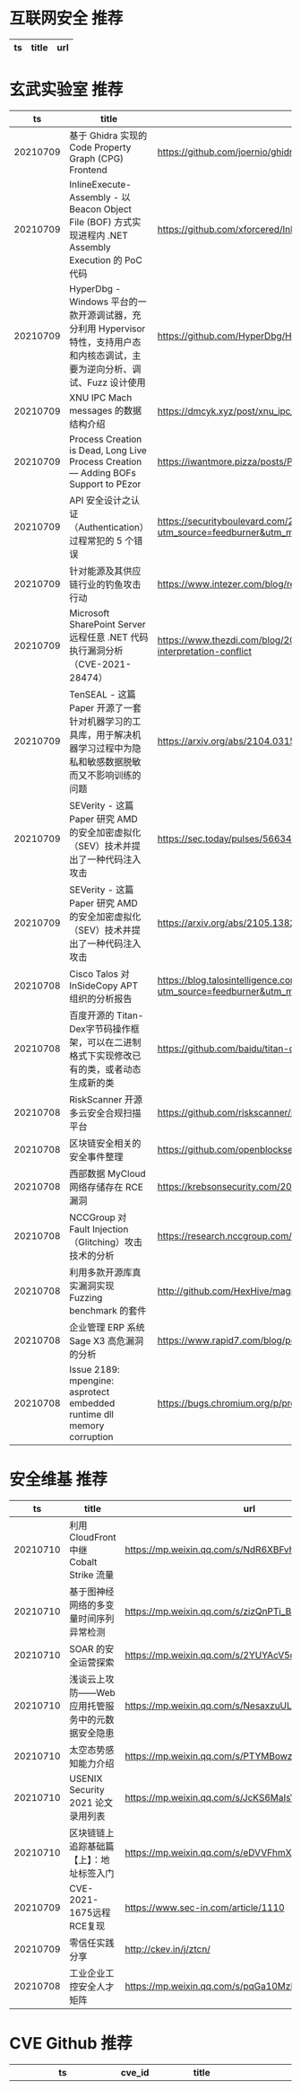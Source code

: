 # 互联网安全 推荐
| ts | title | url| 
| --- | --- | ---| 


# 玄武实验室 推荐
| ts | title | url| 
| --- | --- | ---| 
| 20210709 | 基于 Ghidra 实现的 Code Property Graph (CPG) Frontend | https://github.com/joernio/ghidra2cpg| 
| 20210709 | InlineExecute-Assembly - 以 Beacon Object File (BOF) 方式实现进程内 .NET Assembly Execution 的 PoC 代码 | https://github.com/xforcered/InlineExecute-Assembly| 
| 20210709 | HyperDbg - Windows 平台的一款开源调试器，充分利用 Hypervisor 特性，支持用户态和内核态调试，主要为逆向分析、调试、Fuzz 设计使用 | https://github.com/HyperDbg/HyperDbg| 
| 20210709 | XNU IPC Mach messages 的数据结构介绍 | https://dmcyk.xyz/post/xnu_ipc_i_mach_messages/| 
| 20210709 | Process Creation is Dead, Long Live Process Creation — Adding BOFs Support to PEzor | https://iwantmore.pizza/posts/PEzor4.html| 
| 20210709 | API 安全设计之认证（Authentication）过程常犯的 5 个错误 | https://securityboulevard.com/2021/07/api-security-need-to-know-top-5-authentication-pitfalls/?utm_source=feedburner&utm_medium=feed&utm_campaign=Feed%3A+SecurityBloggersNetwork+%28Security+Bloggers+Network%29| 
| 20210709 | 针对能源及其供应链行业的钓鱼攻击行动 | https://www.intezer.com/blog/research/global-phishing-campaign-targets-energy-sector-and-its-suppliers/| 
| 20210709 | Microsoft SharePoint Server 远程任意 .NET 代码执行漏洞分析（CVE-2021-28474） | https://www.thezdi.com/blog/2021/7/7/cve-2021-28474-sharepoint-remote-code-execution-via-server-side-control-interpretation-conflict| 
| 20210709 | TenSEAL - 这篇 Paper 开源了一套针对机器学习的工具库，用于解决机器学习过程中为隐私和敏感数据脱敏而又不影响训练的问题 | https://arxiv.org/abs/2104.03152| 
| 20210709 | SEVerity - 这篇 Paper 研究 AMD 的安全加密虚拟化（SEV）技术并提出了一种代码注入攻击 | https://sec.today/pulses/56634493-7e3a-4756-b0b8-d5bbe0c867e5/| 
| 20210709 | SEVerity - 这篇 Paper 研究 AMD 的安全加密虚拟化（SEV）技术并提出了一种代码注入攻击 | https://arxiv.org/abs/2105.13824| 
| 20210708 | Cisco Talos 对 InSideCopy APT 组织的分析报告 | https://blog.talosintelligence.com/2021/07/sidecopy.html?utm_source=feedburner&utm_medium=feed&utm_campaign=Feed%3A+feedburner%2FTalos+%28Talos%E2%84%A2+Blog%29| 
| 20210708 | 百度开源的 Titan-Dex字节码操作框架，可以在二进制格式下实现修改已有的类，或者动态生成新的类 | https://github.com/baidu/titan-dex| 
| 20210708 | RiskScanner 开源多云安全合规扫描平台 | https://github.com/riskscanner/riskscanner| 
| 20210708 | 区块链安全相关的安全事件整理 | https://github.com/openblocksec/blocksec-incidents| 
| 20210708 | 西部数据 MyCloud 网络存储存在 RCE 漏洞 | https://krebsonsecurity.com/2021/07/another-0-day-looms-for-many-western-digital-users/| 
| 20210708 | NCCGroup 对 Fault Injection（Glitching）攻击技术的分析 | https://research.nccgroup.com/2021/07/07/an-introduction-to-fault-injection-part-1-3/| 
| 20210708 | 利用多款开源库真实漏洞实现 Fuzzing benchmark 的套件 | http://github.com/HexHive/magma| 
| 20210708 | 企业管理 ERP 系统 Sage X3 高危漏洞的分析 | https://www.rapid7.com/blog/post/2021/07/07/cve-2020-7387-7390-multiple-sage-x3-vulnerabilities/| 
| 20210708 | Issue 2189: mpengine: asprotect embedded runtime dll memory corruption | https://bugs.chromium.org/p/project-zero/issues/detail?id=2189| 


# 安全维基 推荐
| ts | title | url| 
| --- | --- | ---| 
| 20210710 | 利用 CloudFront 中继 Cobalt Strike 流量 | https://mp.weixin.qq.com/s/NdR6XBFvhSOBsLVVQmTXJg| 
| 20210710 | 基于图神经网络的多变量时间序列异常检测 | https://mp.weixin.qq.com/s/zizQnPTi_B6BqajrcJwKUg| 
| 20210710 | SOAR 的安全运营探索 | https://mp.weixin.qq.com/s/2YUYAcV5qpKBdnApdsrpiA| 
| 20210710 | 浅谈云上攻防——Web应用托管服务中的元数据安全隐患 | https://mp.weixin.qq.com/s/NesaxzuULBkkLBPkg7i8wQ| 
| 20210710 | 太空态势感知能力介绍 | https://mp.weixin.qq.com/s/PTYMBowzZre7U02CNrbnFg| 
| 20210710 | USENIX Security 2021 论文录用列表 | https://mp.weixin.qq.com/s/JcKS6MaIsY35wf6x3fMGEQ| 
| 20210710 | 区块链链上追踪基础篇【上】：地址标签入门 | https://mp.weixin.qq.com/s/eDVVFhmXveayT-u44UZL2A| 
| 20210709 | CVE-2021-1675远程RCE复现 | https://www.sec-in.com/article/1110| 
| 20210709 | 零信任实践分享 | http://ckev.in/j/ztcn/| 
| 20210708 | 工业企业工控安全人才矩阵 | https://mp.weixin.qq.com/s/pqGa10MzKYob0MQgxHOkhA| 


# CVE Github 推荐
| ts | cve_id | title | url | cve_detail| 
| --- | --- | --- | --- | ---| 
| 20210711T01:03:08Z | CVE-2020-14343 | Experimenting with the CVE-2020-14343 PyYAML vulnerability | https://github.com/raul23/pyyaml-CVE-2020-14343 | A vulnerability was discovered in the PyYAML library in versions before 5.4, where it is susceptible to arbitrary code execution when it processes untrusted YAML files through the full_load method or with the FullLoader loader. Applications that use the library to process untrusted input may be vulnerable to this flaw. This flaw allows an attacker to execute arbitrary code on the system by abusing the python/object/new constructor. This flaw is due to an incomplete fix for CVE-2020-1747.| 
| 20210711T00:23:22Z | CVE-2021-34527 | Null | https://github.com/dywhoami/CVE-2021-34527-Scanner-Based-On-cube0x0-POC | Windows Print Spooler Remote Code Execution Vulnerability| 
| 20210710T21:43:57Z | CVE-2020-8277 | Null | https://github.com/AndrewIjano/CVE-2020-8277 | A Node.js application that allows an attacker to trigger a DNS request for a host of their choice could trigger a Denial of Service in versions < 15.2.1, < 14.15.1, and < 12.19.1 by getting the application to resolve a DNS record with a larger number of responses. This is fixed in 15.2.1, 14.15.1, and 12.19.1.| 
| 20210710T20:32:52Z | CVE-2021-1675 | C# and Impacket implementation of PrintNightmare CVE-2021-1675/CVE-2021-34527 | https://github.com/cube0x0/CVE-2021-1675 | Windows Print Spooler Elevation of Privilege Vulnerability| 
| 20210710T17:58:29Z | CVE-2021-35042 | SQL injection via unsanitized QuerySet.order_by() input | https://github.com/YouGina/CVE-2021-35042 | Django 3.1.x before 3.1.13 and 3.2.x before 3.2.5 allows QuerySet.order_by SQL injection if order_by is untrusted input from a client of a web application.| 
| 20210710T16:11:31Z | CVE-2021-26814 | Null | https://github.com/IlRabbino/Internet-Security-Project---CVE-2021-26814 | | 
| 20210710T12:42:26Z | CVE-2020-3580 | Automated bulk IP or domain scanner for CVE 2020 3580. Cisco ASA and FTD XSS hunter. | https://github.com/adarshvs/CVE-2020-3580 | Multiple vulnerabilities in the web services interface of Cisco Adaptive Security Appliance (ASA) Software and Cisco Firepower Threat Defense (FTD) Software could allow an unauthenticated, remote attacker to conduct cross-site scripting (XSS) attacks against a user of the web services interface of an affected device. The vulnerabilities are due to insufficient validation of user-supplied input by the web services interface of an affected device. An attacker could exploit these vulnerabilities by persuading a user of the interface to click a crafted link. A successful exploit could allow the attacker to execute arbitrary script code in the context of the interface or allow the attacker to access sensitive, browser-based information. Note: These vulnerabilities affect only specific AnyConnect and WebVPN configurations. For more information, see the Vulnerable Products section.| 
| 20210710T11:26:09Z | CVE-2020-7247 | PoC exploit for CVE-2020-7247 OpenSMTPD 6.4.0 < 6.6.1 Remote Code Execution | https://github.com/f4T1H21/CVE-2020-7247 | | 
| 20210709T19:38:43Z | CVE-2021-21974 | POC for CVE-2021-21974 VMWare ESXi RCE Exploit | https://github.com/Shadow0ps/CVE-2021-21974 | OpenSLP as used in ESXi (7.0 before ESXi70U1c-17325551, 6.7 before ESXi670-202102401-SG, 6.5 before ESXi650-202102101-SG) has a heap-overflow vulnerability. A malicious actor residing within the same network segment as ESXi who has access to port 427 may be able to trigger the heap-overflow issue in OpenSLP service resulting in remote code execution.| 
| 20210709T14:17:43Z | CVE-2021-1675 | Null | https://github.com/corelight/CVE-2021-1675 | Windows Print Spooler Elevation of Privilege Vulnerability| 


# klee on Github 推荐
| ts | title | url | stars | forks| 
| --- | --- | --- | --- | ---| 
| 20210709T14:09:51Z | An open-source Chinese font derived from Fontworks% Klee One. 一款基于 FONTWORKS 的 Klee One 的开源中文字体。 | https://github.com/lxgw/LxgwWenKai | 708 | 16| 
| 20210709T09:46:08Z | Null | https://github.com/thierry-tct/KLEE-SEMu | 3 | 2| 
| 20210708T22:23:17Z | Symbiotic is a tool for finding bugs in computer programs based on instrumentation, program slicing and KLEE | https://github.com/staticafi/symbiotic | 216 | 35| 
| 20210708T21:13:24Z | Null | https://github.com/JaimePSantos/ResearchKlee | 0 | 0| 
| 20210707T22:30:33Z | Git Blog | https://github.com/klee30810/klee30810.github.io | 0 | 0| 
| 20210707T17:01:12Z | TInA is an automated, generic, verification-friendly and trustworthy lifting technique turning GNU-style inline assembly into semantically equivalent C code amenable to verification, in order to take advantage of existing C analyzers. | https://github.com/binsec/klee21-tina-artifact | 21 | 1| 
| 20210707T15:43:03Z | A personnal UI library made as an excuse to have a published UI package | https://github.com/Liinkiing/klee | 10 | 1| 
| 20210707T01:56:24Z | Whole Program LLVM: wllvm ported to go | https://github.com/SRI-CSL/gllvm | 140 | 21| 
| 20210706T21:41:15Z | RVT is a collection of tools/libraries to support both static and dynamic verification of Rust programs. | https://github.com/project-oak/rust-verification-tools | 154 | 14| 
| 20210706T13:54:09Z | Config files for my GitHub profile. | https://github.com/kleeJH/kleeJH | 0 | 0| 


# s2e on Github 推荐
| ts | title | url | stars | forks| 
| --- | --- | --- | --- | ---| 
| 20210710T13:34:01Z | Null | https://github.com/yuvalkirstain/s2e-coref | 7 | 2| 
| 20210708T10:18:37Z | GUI Configuration tool for WIZnet serial to ethernet devices. | https://github.com/Wiznet/WIZnet-S2E-Tool-GUI | 13 | 8| 
| 20210704T16:44:45Z | S2E: A platform for multi-path program analysis with selective symbolic execution. | https://github.com/S2E/s2e | 139 | 33| 
| 20210703T18:52:28Z | Null | https://github.com/hichem840/s2ee | 0 | 0| 
| 20210701T07:33:11Z | Your S2E project management tools. Visit https://s2e.systems/docs to get started. | https://github.com/S2E/s2e-env | 74 | 31| 


# exploit on Github 推荐
| ts | title | url | stars | forks| 
| --- | --- | --- | --- | ---| 
| 20210711T01:02:55Z | Open-Source Vulnerability Intelligence Center - Unified source of vulnerability, exploit and threat Intelligence feeds | https://github.com/Patrowl/PatrowlHearsData | 26 | 12| 
| 20210711T00:11:28Z | Local file inclusion discovery and exploitation tool | https://github.com/hansmach1ne/lfimap | 3 | 0| 
| 20210710T22:54:20Z | My first zero day. | https://github.com/Crystalware/CVE-2019-13600 | 0 | 0| 
| 20210710T22:52:22Z | Repository For RBX Exploits Created By SigmaTech | https://github.com/SigmaEG/RBXExploits | 0 | 0| 
| 20210710T22:29:49Z | Practice repository for binary exploitation and fuzzing | https://github.com/RickdeJager/binexp-practice | 0 | 0| 
| 20210710T22:28:46Z | Exploits, Writeups and notes from the 2021 Enowars 5 Attack/Defense CTF | https://github.com/cioaonk/EnoWars-5 | 0 | 0| 
| 20210710T22:15:31Z | My personal writeup for Nebula from Andrew Griffits Exploit Education | https://github.com/Hacker5preme/Nebula-Writeup | 0 | 0| 
| 20210710T21:35:09Z | This repository is primarily maintained by Omar Santos and includes thousands of resources related to ethical hacking  / penetration testing, digital forensics and incident response (DFIR), vulnerability research, exploit development, reverse engineering, and more. | https://github.com/The-Art-of-Hacking/h4cker | 9686 | 1592| 
| 20210710T21:15:33Z | Go package that aids in binary analysis and exploitation | https://github.com/zznop/sploit | 163 | 20| 
| 20210710T20:57:10Z | Modular penetration testing platform that enables you to write, test, and execute exploit code. | https://github.com/EntySec/HatSploit | 71 | 26| 


# backdoor on Github 推荐
| ts | title | url | stars | forks| 
| --- | --- | --- | --- | ---| 
| 20210710T21:33:23Z | PyBack - Backdoor in Python - Reverse TCP | https://github.com/Omikrone/PyBack | 2 | 0| 
| 20210710T20:18:39Z | A simple python program that binds itself to a NIC and a specific port (6666) and then waits for the client commands. Depending on the command received, it will return specific information to the client. | https://github.com/etbullock9/python-server-backdoor | 0 | 0| 
| 20210710T18:52:08Z | Thefatrat a massive exploiting tool : Easy tool to generate backdoor and easy tool to post exploitation attack like browser attack and etc . This tool compiles a malware with popular payload and then the compiled malware can be execute on windows, android, mac . The malware that created with this tool also have an ability to bypass most AV software protection . | https://github.com/Screetsec/TheFatRat | 5432 | 1764| 
| 20210710T16:33:41Z | Null | https://github.com/iK4oS/PremiumBackdoor.exe | 0 | 1| 
| 20210710T16:03:11Z | Hexa Web Shell Backdoor | https://github.com/Bl4ckH4t-H4ck3r/Hexa-Shell | 0 | 0| 
| 20210710T15:17:50Z | Null | https://github.com/PesAdam/python-backdoors | 0 | 0| 
| 20210710T15:06:53Z | Simple Python Backdoor | https://github.com/zNairy/Sonaris | 6 | 0| 
| 20210710T13:26:22Z | Simple Web Shell Backdoor can Bypass All Server with WAF instead | https://github.com/willygoid/H4x0rShell | 0 | 0| 
| 20210710T11:11:47Z | Yet Another PHP Shell | https://github.com/Nickguitar/YAPS | 5 | 0| 
| 20210710T10:15:46Z | A collection of python written hacking tools consisting of network scanner, arp spoofer and detector, dns spoofer, code injector, packet sniffer, network jammer, email sender, downloader, wireless password harvester credential harvester, keylogger, download&execute, and reverse_backdoor. | https://github.com/dmdhrumilmistry/hacking_tools | 0 | 0| 


# symbolic execution on Github 推荐
| ts | title | url | stars | forks| 
| --- | --- | --- | --- | ---| 
| 20210710T22:44:14Z | SymCC: efficient compiler-based symbolic execution | https://github.com/eurecom-s3/symcc | 434 | 67| 
| 20210710T08:43:45Z | Triton is a Dynamic Binary Analysis (DBA) framework. It provides internal components like a Dynamic Symbolic Execution (DSE) engine, a dynamic taint engine, AST representations of the x86, x86-64, ARM32 and AArch64 Instructions Set Architecture (ISA), SMT simplification passes, an SMT solver interface and, the last but not least, Python bindings. | https://github.com/JonathanSalwan/Triton | 1838 | 385| 
| 20210710T05:02:36Z | Symbolic execution tool | https://github.com/trailofbits/manticore | 2382 | 349| 
| 20210709T19:49:48Z | The symbolic execution engine powering the K Framework | https://github.com/kframework/kore | 146 | 33| 
| 20210709T14:06:16Z | Symbolic-execution-based verifier for the Viper intermediate verification language. | https://github.com/viperproject/silicon | 19 | 11| 
| 20210709T11:53:16Z | FuSeBMC is a White-Box Fuzzer that combines FUzzing with Symbolic Execution via Bounded Model Checking to verify intricate properties in real-world C programs. | https://github.com/kaled-alshmrany/FuSeBMC | 18 | 1| 
| 20210709T10:08:20Z | Symbolic execution tool for Sail ISA specifications | https://github.com/rems-project/isla | 14 | 3| 
| 20210708T15:52:51Z | A tool for generating nonlinear numerical invariants for C and Java programs.  DIG uses dynamic analysis to infer invariants over program execution traces and applies symbolic execution to inferred invariants. | https://github.com/unsat/dig | 4 | 4| 
| 20210708T11:21:06Z | Aggressive compile-time optimizations for JavaScript via dynamic symbolic VM execution. | https://github.com/undefinedbuddy/optimizr | 27 | 0| 
| 20210707T18:54:17Z | Compiled Sail ISA snapshots for the Isla symbolic execution tool | https://github.com/rems-project/isla-snapshots | 1 | 0| 


# big4 on Github 推荐
| ts | title | url | stars | forks| 
| --- | --- | --- | --- | ---| 
| 20210708T04:52:33Z | A penetration testing tool for finding file upload bugs (NDSS 2020) | https://github.com/WSP-LAB/FUSE | 157 | 36| 
| 20210707T02:42:39Z | Code for NDSS 2021 Paper %Manipulating the Byzantine: Optimizing Model Poisoning Attacks and Defenses Against Federated Learning% | https://github.com/vrt1shjwlkr/NDSS21-Model-Poisoning | 17 | 2| 
| 20210701T12:57:09Z | Easier Way For Get PDF Of Papers On NDSS Website | https://github.com/tbbatbb/NDSS_Downloader | 0 | 0| 
| 20210701T11:50:34Z | Auxiliary material for NDSS%20 paper: On Using Application-Layer Middlebox Protocols for Peeking Behind NAT Gateways | https://github.com/RUB-SysSec/MiddleboxProtocolStudy | 2 | 2| 


# fuzz on Github 推荐
| ts | title | url | stars | forks| 
| --- | --- | --- | --- | ---| 
| 20210711T00:59:07Z | Fuzzer Project - UNSW COMP6447 21T2 | https://github.com/comp6447-fuzzers/panama | 0 | 0| 
| 20210711T00:03:49Z | OSS-Fuzz vulnerabilities for OSV. | https://github.com/google/oss-fuzz-vulns | 18 | 8| 
| 20210710T23:59:23Z | A tool that automatically creates fuzzing harnesses based on a library | https://github.com/parikhakshat/autoharness | 6 | 1| 
| 20210710T23:53:01Z | wtf is a distributed, code-coverage guided, customizable, cross-platform snapshot-based fuzzer designed for attacking user and or kernel-mode targets running on Microsoft Windows. | https://github.com/0vercl0k/wtf | 2 | 0| 
| 20210710T23:47:04Z | Advanced Fuzzing Library - Slot your Fuzzer together in Rust! Scales across cores and machines. For Windows, Android, MacOS, Linux, no_std, ... | https://github.com/AFLplusplus/LibAFL | 483 | 48| 
| 20210710T22:29:49Z | Practice repository for binary exploitation and fuzzing | https://github.com/RickdeJager/binexp-practice | 0 | 0| 
| 20210710T22:27:13Z | Null | https://github.com/yanzhoupan/gen-fuzz | 2 | 0| 
| 20210710T21:54:45Z | fuzzyjs is a fuzzy search algorithm in javascript | https://github.com/gjuchault/fuzzyjs | 168 | 12| 
| 20210710T21:39:38Z | Fuzzinator Random Testing Framework | https://github.com/renatahodovan/fuzzinator | 177 | 38| 
| 20210710T21:34:51Z | Null | https://github.com/zyrouge/fuzzle | 0 | 1| 



# 日更新程序
